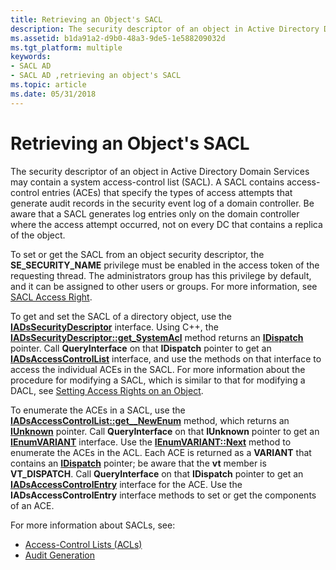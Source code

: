 ```yaml
---
title: Retrieving an Object's SACL
description: The security descriptor of an object in Active Directory Domain Services may contain a system access-control list (SACL).
ms.assetid: b1da91a2-d9b0-48a3-9de5-1e588209032d
ms.tgt_platform: multiple
keywords:
- SACL AD
- SACL AD ,retrieving an object's SACL
ms.topic: article
ms.date: 05/31/2018
---
```


# Retrieving an Object's SACL

The security descriptor of an object in Active Directory Domain Services may contain a system access-control list (SACL). A SACL contains access-control entries (ACEs) that specify the types of access attempts that generate audit records in the security event log of a domain controller. Be aware that a SACL generates log entries only on the domain controller where the access attempt occurred, not on every DC that contains a replica of the object.

To set or get the SACL from an object security descriptor, the **SE\_SECURITY\_NAME** privilege must be enabled in the access token of the requesting thread. The administrators group has this privilege by default, and it can be assigned to other users or groups. For more information, see [SACL Access Right](https://docs.microsoft.com/windows/desktop/SecAuthZ/sacl-access-right).

To get and set the SACL of a directory object, use the [**IADsSecurityDescriptor**](https://docs.microsoft.com/windows/desktop/api/iads/nn-iads-iadssecuritydescriptor) interface. Using C++, the [**IADsSecurityDescriptor::get\_SystemAcl**](https://docs.microsoft.com/windows/desktop/ADSI/iadssecuritydescriptor-property-methods) method returns an [**IDispatch**](https://msdn.microsoft.com/library/ms221608(v=VS.71).aspx) pointer. Call **QueryInterface** on that **IDispatch** pointer to get an [**IADsAccessControlList**](https://docs.microsoft.com/windows/desktop/api/iads/nn-iads-iadsaccesscontrollist) interface, and use the methods on that interface to access the individual ACEs in the SACL. For more information about the procedure for modifying a SACL, which is similar to that for modifying a DACL, see [Setting Access Rights on an Object](setting-access-rights-on-an-object.md).

To enumerate the ACEs in a SACL, use the [**IADsAccessControlList::get\_\_NewEnum**](https://docs.microsoft.com/windows/desktop/api/iads/nf-iads-iadsaccesscontrollist-get__newenum) method, which returns an [**IUnknown**](https://msdn.microsoft.com/library/ms680509(v=VS.85).aspx) pointer. Call **QueryInterface** on that **IUnknown** pointer to get an [**IEnumVARIANT**](https://msdn.microsoft.com/library/ms221053(v=VS.71).aspx) interface. Use the [**IEnumVARIANT::Next**](https://msdn.microsoft.com/library/ms221369(v=VS.71).aspx) method to enumerate the ACEs in the ACL. Each ACE is returned as a **VARIANT** that contains an [**IDispatch**](https://msdn.microsoft.com/library/ms221608(v=VS.71).aspx) pointer; be aware that the **vt** member is **VT\_DISPATCH**. Call **QueryInterface** on that **IDispatch** pointer to get an [**IADsAccessControlEntry**](https://docs.microsoft.com/windows/desktop/api/iads/nn-iads-iadsaccesscontrolentry) interface for the ACE. Use the **IADsAccessControlEntry** interface methods to set or get the components of an ACE.

For more information about SACLs, see:

-   [Access-Control Lists (ACLs)](https://docs.microsoft.com/windows/desktop/SecAuthZ/access-control-lists)
-   [Audit Generation](https://docs.microsoft.com/windows/desktop/SecAuthZ/audit-generation)

 

 




